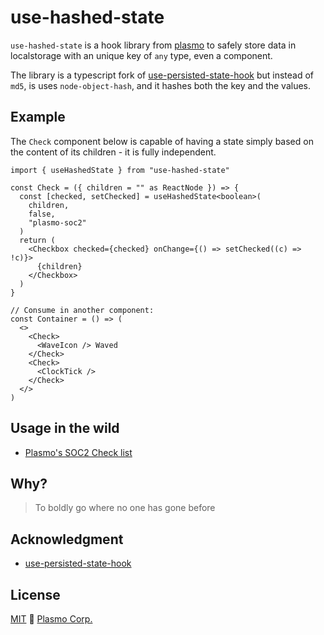# use-hashed-state

`use-hashed-state` is a hook library from [plasmo](https://www.plasmo.com/) to safely store data in localstorage with an unique key of `any` type, even a component.

The library is a typescript fork of [use-persisted-state-hook](https://github.com/giovannibenussi/use-persisted-state-hook) but instead of `md5`, is uses `node-object-hash`, and it hashes both the key and the values.

## Example

The `Check` component below is capable of having a state simply based on the content of its children - it is fully independent.

```tsx
import { useHashedState } from "use-hashed-state"

const Check = ({ children = "" as ReactNode }) => {
  const [checked, setChecked] = useHashedState<boolean>(
    children,
    false,
    "plasmo-soc2"
  )
  return (
    <Checkbox checked={checked} onChange={() => setChecked((c) => !c)}>
      {children}
    </Checkbox>
  )
}

// Consume in another component:
const Container = () => (
  <>
    <Check>
      <WaveIcon /> Waved
    </Check>
    <Check>
      <ClockTick />
    </Check>
  </>
)
```

## Usage in the wild

- [Plasmo's SOC2 Check list](https://www.plasmo.com/soc2)

## Why?

> To boldly go where no one has gone before

## Acknowledgment

- [use-persisted-state-hook](https://github.com/giovannibenussi/use-persisted-state-hook)

## License

[MIT](./LICENSE) 🖖 [Plasmo Corp.](https://plasmo.com)
